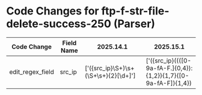 # Code Changes for ftp-f-str-file-delete-success-250 (Parser)

| Code Change | Field Name | 2025.14.1 | 2025.15.1 |
|-------------|------------|-----------|------------|
| edit_regex_field | src_ip | ['({src_ip}\S+)\s+(\S+\s+){2}\[\d+\]'] | ['({src_ip}((([0-9a-fA-F.]{0,4}):{1,2}){1,7}([0-9a-fA-F]){1,4})|(((25[0-5]|(2[0-4]|1\d|[0-9]|)\d)\.?\b){4}))\s+(\S+\s+){2}\[\d+\]'] |